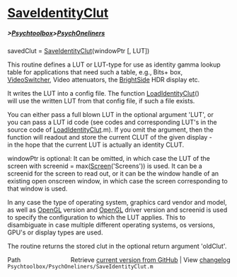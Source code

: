 # [SaveIdentityClut](SaveIdentityClut)
##### >[Psychtoolbox](Psychtoolbox)>[PsychOneliners](PsychOneliners)

savedClut = [SaveIdentityClut](SaveIdentityClut)(windowPtr [, LUT])  
  
This routine defines a LUT or LUT-type for use as identity gamma lookup  
table for applications that need such a table, e.g., Bits+ box,  
[VideoSwitcher](VideoSwitcher), Video attenuators, the [BrightSide](BrightSide) HDR display etc.  
  
It writes the LUT into a config file. The function [LoadIdentityClut](LoadIdentityClut)()  
will use the written LUT from that config file, if such a file exists.  
  
You can either pass a full blown LUT in the optional argument 'LUT', or  
you can pass a LUT id code (see codes and corresponding LUT's in the  
source code of [LoadIdentityClut](LoadIdentityClut).m). If you omit the argument, then the  
function will readout and store the current CLUT of the given display -  
in the hope that the current LUT is actually an identity CLUT.  
  
windowPtr is optional: It can be omitted, in which case the LUT of the  
screen with screenid = max([Screen](Screen)('Screens')) is used. It can be a  
screenid for the screen to read out, or it can be the window handle of an  
existing open onscreen window, in which case the screen corresponding to  
that window is used.  
  
In any case the type of operating system, graphics card vendor and model,  
as well as [OpenGL](OpenGL) version and [OpenGL](OpenGL) driver version and screenid is used  
to specify the configuration to which the LUT applies. This to  
disambiguate in case multiple different operating systems, os versions,  
GPU's or display types are used.  
  
The routine returns the stored clut in the optional return argument 'oldClut'.  
  




<div class="code_header" style="text-align:right;">
  <span style="float:left;">Path&nbsp;&nbsp;</span> <span class="counter">Retrieve <a href=
  "https://raw.github.com/Psychtoolbox-3/Psychtoolbox-3/beta/Psychtoolbox/PsychOneliners/SaveIdentityClut.m">current version from GitHub</a> | View <a href=
  "https://github.com/Psychtoolbox-3/Psychtoolbox-3/commits/beta/Psychtoolbox/PsychOneliners/SaveIdentityClut.m">changelog</a></span>
</div>
<div class="code">
  <code>Psychtoolbox/PsychOneliners/SaveIdentityClut.m</code>
</div>

